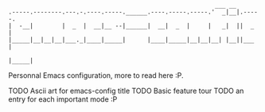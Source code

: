                                                               ___ __        
    .-----.--------.---.-.----.-----.______.----.-----.-----.'  _|__|.-----.
    |  -__|        |  _  |  __|__ --|______|  __|  _  |     |   _|  ||  _  |
    |_____|__|__|__|___._|____|_____|      |____|_____|__|__|__| |__||___  |
                                                                     |_____|

Personnal Emacs configuration, more to read here :P.

TODO Ascii art for emacs-config title
TODO Basic feature tour
TODO an entry for each important mode :P
